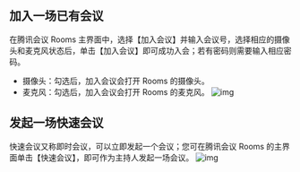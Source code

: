 
## 加入一场已有会议
在腾讯会议 Rooms 主界面中，选择【加入会议】并输入会议号，选择相应的摄像头和麦克风状态后，单击【加入会议】即可成功入会；若有密码则需要输入相应密码。
- 摄像头：勾选后，加入会议会打开 Rooms 的摄像头。
- 麦克风：勾选后，加入会议会打开 Rooms 的麦克风。
![img](https://dldir1.qq.com/download/support-center/image/rooms/join.png)


## 发起一场快速会议
快速会议又称即时会议，可以立即发起一个会议；您可在腾讯会议 Rooms 的主界面单击【快速会议】，即可作为主持人发起一场会议。
![img](https://dldir1.qq.com/download/support-center/image/rooms/quick_meeting.png)
